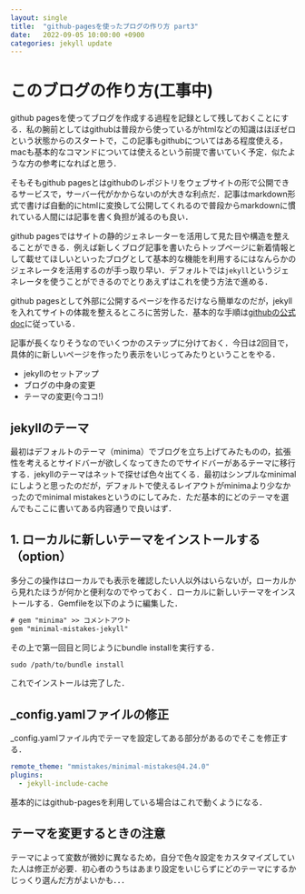 ```yaml
---
layout: single
title:  "github-pagesを使ったブログの作り方 part3"
date:   2022-09-05 10:00:00 +0900
categories: jekyll update
---
```


# このブログの作り方(工事中)

github pagesを使ってブログを作成する過程を記録として残しておくことにする．私の腕前としてはgithubは普段から使っているがhtmlなどの知識はほぼゼロという状態からのスタートで，この記事もgithubについてはある程度使える，macも基本的なコマンドについては使えるという前提で書いていく予定．似たような方の参考になればと思う．

そもそもgithub pagesとはgithubのレポジトリをウェブサイトの形で公開できるサービスで，サーバー代がかからないのが大きな利点だ．記事はmarkdown形式で書けば自動的にhtmlに変換して公開してくれるので普段からmarkdownに慣れている人間には記事を書く負担が減るのも良い．

github pagesではサイトの静的ジェネレーターを活用して見た目や構造を整えることができる．例えば新しくブログ記事を書いたらトップページに新着情報として載せてほしいといったブログとして基本的な機能を利用するにはなんらかのジェネレータを活用するのが手っ取り早い．デフォルトでは`jekyll`というジェネレータを使うことができるのでとりあえずはこれを使う方法で進める．

github pagesとして外部に公開するページを作るだけなら簡単なのだが，jekyllを入れてサイトの体裁を整えるところに苦労した．基本的な手順は[githubの公式doc](https://docs.github.com/ja/pages/setting-up-a-github-pages-site-with-jekyll/about-github-pages-and-jekyll)に従っている．

記事が長くなりそうなのでいくつかのステップに分けておく．今日は2回目で，具体的に新しいページを作ったり表示をいじってみたりということをやる．

- jekyllのセットアップ
- ブログの中身の変更
- テーマの変更(今ココ!)

## jekyllのテーマ

最初はデフォルトのテーマ（minima）でブログを立ち上げてみたものの，拡張性を考えるとサイドバーが欲しくなってきたのでサイドバーがあるテーマに移行する．jekyllのテーマはネットで探せば色々出てくる．最初はシンプルなminimalにしようと思ったのだが，デフォルトで使えるレイアウトがminimaより少なかったのでminimal mistakesというのにしてみた．ただ基本的にどのテーマを選んでもここに書いてある内容通りで良いはず．

## 1. ローカルに新しいテーマをインストールする（option）

多分この操作はローカルでも表示を確認したい人以外はいらないが，ローカルから見れたほうが何かと便利なのでやっておく．ローカルに新しいテーマをインストールする．Gemfileを以下のように編集した．

```latex
# gem "minima" >> コメントアウト
gem "minimal-mistakes-jekyll"
```

その上で第一回目と同じようにbundle installを実行する．

```latex
sudo /path/to/bundle install
```

これでインストールは完了した．

## _config.yamlファイルの修正

_config.yamlファイル内でテーマを設定してある部分があるのでそこを修正する．

```yaml
remote_theme: "mmistakes/minimal-mistakes@4.24.0"
plugins:
  - jekyll-include-cache
```

基本的にはgithub-pagesを利用している場合はこれで動くようになる．

## テーマを変更するときの注意

テーマによって変数が微妙に異なるため，自分で色々設定をカスタマイズしていた人は修正が必要．初心者のうちはあまり設定をいじらずにどのテーマにするかじっくり選んだ方がよいかも．．．

